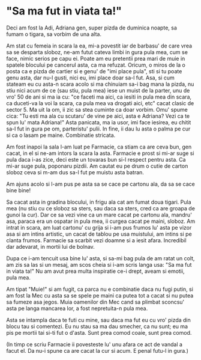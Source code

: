 # "Sa ma fut in viata ta!"

Deci am fost la Adi, Adriana gen, super pizda de duminica noapte, sa fumam o tigara, sa vorbim de una alta.

Am stat cu femeia in scara la ea, mi-a povestit iar de barbasu' de care vrea sa se desparta sloboz, ne-am futut cateva limbi in gura pula mea, cum se face, nimic serios pe capu ei. Poate am eu pretentii prea mari de muie in spatele blocului pe cancerul asta, ca ma refuzat. Oricum, o miros de la o posta ca e pizda de cartier si e genu' de "imi place pula", sti si tu poate genu asta, dar nu-l gusti, nici eu, imi place doar sa-l fut. Asa, si cum stateam eu cu asta-n scara acolo si ma chinuiam sa-i bag mana la pizda, nu stiu nici acum de ce (sau stiu, pula mea) iese un muist de la parter, unu de vro' 50 de ani si ma ia cu: "ce faceti ma aici, ca iesiti in pula mea din scara, ca duceti-va la voi la scara, ca pula mea va drogati aici, etc" cacat clasic de sector 5. Ma uit la om, ii zic sa stea cuminte ca doar vorbim. Omu' spume cica: "Tu esti ma ala cu scutaru' de vine pe aici, asta e Adriana? Vezi ca te spun lu' mata Adriana!" Asta panicata, ma ia usor, imi face iesirea, eu chitit sa-l fut in gura pe om, parteristu' pulii. In fine, ii dau lu asta o palma pe cur si ca o lasam pe maine. Combinatie stricata.

Am fost inapoi la sala l-am luat pe Farmacie, ca stiam ca are ceva bun, gen cacat, in el si ne-am intors la scara la asta. Farmacie e prost si mi-ar suge si pula daca i-as zice, deci este un tovaras bun si-l respect pentru asta. Ca mi-ar suge pula, poponaru pizdii. Am cautat eu pe drum o cutie de carton sloboz ceva si m-am dus sa-l fut pe muistu asta batran.

Am ajuns acolo si l-am pus pe asta sa se cace pe cartonu ala, da sa se cace bine bine!

Sa cacat asta in gradina blocului, in frigu ala cat am fumat doua tigari. Pula mea (nu stiu cu ce sloboz sa sters, sau daca sa sters, cred ca are groapa de gunoi la cur). Dar ce sa vezi vine ca un mare cacat pe cartonu ala, mandru' asa, paraca era un ospatar in pula mea, ii curgea cacat pe maini, sloboz. Am intrat in scara, am luat cartonu' cu grija si i-am pus frumos lu' asta pe vizor asa si am intins artistic, un cacat de tablou pe usa muistului, am intins si pe clanta frumos. Farmacie sa scarbit vezi doamne si a iesit afara. Incredibil dar adevarat, in mortii lui de bolnav.

Dupa ce i-am tencuit usa bine lu' asta, si sa-mi bag pula de am ratat un colt, am zis sa las si un mesaj, am scos cheia si i-am scris langa usa: "Sa ma fut in viata ta!" Nu am avut prea multa inspiratie ce-i drept, aveam si emotii, pula mea.

Am tipat "Muie!" si am fugit, ca parca nu e combinatie daca nu fugi putin, si am fost la Mec cu asta sa se spele pe maini ca putea tot a cacat si nu putea sa fumeze asa jegos. Muia oamenilor din Mec cand sa plimbat sconcsu' asta pe langa mancarea lor, a fost nepretuita-n pula mea.

Asta se intampla daca te futi cu mine, sau daca ma fut eu cu vro' pizda din blocu tau si comentezi. Eu nu stau sa ma dau smecher, ca nu sunt; eu ma pis pe mortii tai si-ti fut o d'asta. Sunt prea comod coaie, sunt prea comod.

(In timp ce scriu Farmacie ii povesteste lu' unu afara ce act de vandal a facut el. Da nu-i spune ca are cacat la cur si acum. E penal futu-l in gura.)